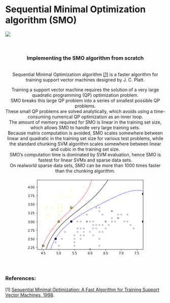 # Sequential Minimal Optimization algorithm (SMO)


![](https://images.pexels.com/photos/355948/pexels-photo-355948.jpeg?auto=compress&cs=tinysrgb&dpr=1&w=1000)

<br/>

<h3 align="center">
  Implementing the SMO algorithm from scratch
</h3>

<p align="center">
  <br/> Sequential Minimal Optimizatiom algorithm <a href="https://www.microsoft.com/en-us/research/wp-content/uploads/2016/02/tr-98-14.pdf">[1]</a> is a faster algorithm for training support vector machines designed by J. C. Platt. <br/>
</p>

<p align="center">
Training a support vector machine requires the solution of a very large quadratic programming (QP) optimization problem. <br/>
SMO breaks this large QP problem into a series of smallest possible QP problems. <br/>
These small QP problems are solved analytically, which avoids using a time-consuming numerical QP optimization as an
inner loop. <br/>
The amount of memory required for SMO is linear in the training set size, which allows SMO to handle very large training sets. <br/> 
Because matrix computation is avoided, SMO scales somewhere between linear and quadratic in the training set size for various test problems, while the standard chunking SVM algorithm scales somewhere between linear and cubic in the training set size. <br/>
SMO’s computation time is dominated by SVM evaluation, hence SMO is fastest for linear SVMs and sparse data sets. <br/> 
On realworld sparse data sets, SMO can be more than 1000 times faster than the chunking algorithm. <br/>
</p>

<p align="center">
  <img src="https://github.com/itsikshteinberger/Sequential-Minimal-Optimization/blob/main/image.png" />
</p>
 <br/>

### References:

[1] [Sequential Minimal Optimization: A Fast Algorithm for Training Support Vector Machines, 1998](https://www.microsoft.com/en-us/research/wp-content/uploads/2016/02/tr-98-14.pdf).
